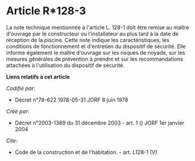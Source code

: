 # Article R*128-3

La note technique mentionnée à l'article L. 128-1 doit être remise au maître d'ouvrage par le constructeur ou l'installateur
au plus tard à la date de réception de la piscine. Cette note indique les caractéristiques, les conditions de fonctionnement
et d'entretien du dispositif de sécurité. Elle informe également le maître d'ouvrage sur les risques de noyade, sur les
mesures générales de prévention à prendre et sur les recommandations attachées à l'utilisation du dispositif de sécurité.

**Liens relatifs à cet article**

_Codifié par_:

  - Décret n°78-622 1978-05-31 JORF 8 juin 1978

_Créé par_:

  - Décret n°2003-1389 du 31 décembre 2003 - art. 1 () JORF 1er janvier 2004

_Cite_:

  - Code de la construction et de l'habitation. - art. L128-1 (V)
